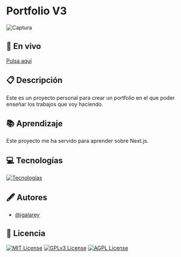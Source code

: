 
# Portfolio V3

![Captura](https://i.imgur.com/3wMt08s.png)

## 🔴 En vivo

[Pulsa aquí](https://portfolio-v3-livid-seven.vercel.app/)

## 📋 Descripción

Este es un proyecto personal para crear un portfolio en el que poder enseñar los trabajos que voy haciendo.
## 📚 Aprendizaje

Este proyecto me ha servido para aprender sobre Next.js.


## 💻 Tecnologías

[![Tecnologías](https://skillicons.dev/icons?i=nextjs,ts,tailwind)]()
## 🖋️ Autores

- [@igalarey](https://www.github.com/igalarey)


## 📑 Licencia

[![MIT License](https://img.shields.io/badge/License-MIT-green.svg)](https://choosealicense.com/licenses/mit/)
[![GPLv3 License](https://img.shields.io/badge/License-GPL%20v3-yellow.svg)](https://opensource.org/licenses/)
[![AGPL License](https://img.shields.io/badge/license-AGPL-blue.svg)](http://www.gnu.org/licenses/agpl-3.0)
